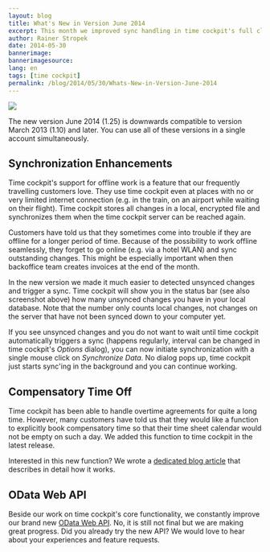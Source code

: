 ```yaml
---
layout: blog
title: What's New in Version June 2014
excerpt: This month we improved sync handling in time cockpit's full client and added support for booking compensatory time. The June 2014 version is fully compatible down to version March 2013 (1.10) so team members need not to upgrade all at the same time.
author: Rainer Stropek
date: 2014-05-30
bannerimage: 
bannerimagesource: 
lang: en
tags: [time cockpit]
permalink: /blog/2014/05/30/Whats-New-in-Version-June-2014
---
```


<p>
  <img src="{{site.baseurl}}/content/images/blog/2014/05/SyncStatusBar.png" />
</p><p>The new version June 2014 (1.25) is downwards compatible to version March 2013 (1.10) and later. You can use all of these versions in a single account simultaneously. </p><h2>Synchronization Enhancements</h2><p>Time cockpit's support for offline work is a feature that our frequently travelling customers love. They use time cockpit even at places with no or very limited internet connection (e.g. in the train, on an airport while waiting on their flight). Time cockpit stores all changes in a local, encrypted file and synchronizes them when the time cockpit server can be reached again.</p><p>Customers have told us that they sometimes come into trouble if they are offline for a longer period of time. Because of the <span lang="EN-US">possibility</span> to work offline seamlessly, they forget to go online (e.g. via a hotel WLAN) and sync outstanding changes. This might be especially important when then backoffice team creates invoices at the end of the month.</p><p>In the new version we made it much easier to detected unsynced changes and trigger a sync. Time cockpit will show you in the status bar (see also screenshot above) how many unsynced changes you have in your local database. Note that the number only counts local changes, not changes on the server that have not been synced down to your computer yet.</p><p>If you see unsynced changes and you do not want to wait until time cockpit automatically triggers a sync (happens regularly, interval can be changed in time cockpit's <em>Options</em> dialog), you can now initiate synchronization with a single mouse click on <em>Synchronize Data</em>. No dialog pops up, time cockpit just starts sync'ing in the background and you can continue working.</p><h2>Compensatory Time Off</h2><p>Time cockpit has been able to handle overtime agreements for quite a long time. However, many customers have told us that they would like a function to explicitly book compensatory time so that their time sheet calendar would not be empty on such a day. We added this function to time cockpit in the latest release.</p><function name="Composite.Media.ImageGallery.Slimbox2">
  <param name="MediaImage" value="MediaArchive:5f74abf1-19ab-44a3-b2f4-ab5c6264d868" />
  <param name="ThumbnailMaxWidth" value="800" />
  <param name="ThumbnailMaxHeight" value="800" />
  <param name="ImageMaxWidth" value="1920" />
  <param name="ImageMaxHeight" value="1280" />
</function><p>Interested in this new function? We wrote a <a href="http://www.timecockpit.com/blog/2014/05/30/New-Compensatory-Time-Off-Feature" target="_blank">dedicated blog article</a> that describes in detail how it works.</p><h2>OData Web API</h2><p>Beside our work on time cockpit's core functionality, we constantly improve our brand new <a href="http://www.timecockpit.com/blog/2014/04/27/Adding-Web-to-our-API" target="_blank">OData Web API</a>. No, it is still not final but we are making great progress. Did you already try the new API? We would love to hear about your experiences and feature requests.</p>